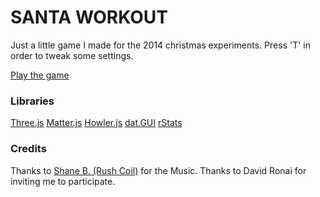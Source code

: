  SANTA WORKOUT
========

Just a little game I made for the 2014 christmas experiments.
Press 'T' in order to tweak some settings.

[Play the game](http://christmasexperiments.com/experiments/5)

### Libraries

[Three.js](http://threejs.org/)
[Matter.js](http://brm.io/matter-js/)
[Howler.js](http://howlerjs.com/)
[dat.GUI](http://workshop.chromeexperiments.com/examples/gui/#1--Basic-Usage)
[rStats](http://spite.github.io/rstats/)

### Credits

Thanks to [Shane B. (Rush Coil)](http://rushcoil.bandcamp.com/) for the Music.
Thanks to David Ronai for inviting me to participate.


